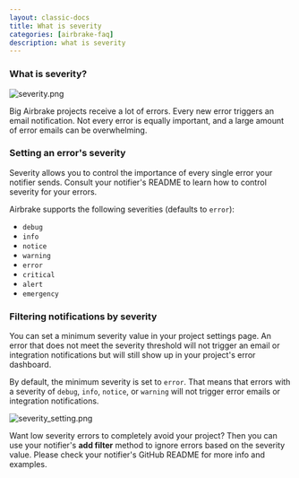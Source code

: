 ```yaml
---
layout: classic-docs
title: What is severity
categories: [airbrake-faq]
description: what is severity
---
```


### What is severity?

![severity.png](/docs/assets/img/docs/airbrake/severity.png)

Big Airbrake projects receive a lot of errors. Every new error triggers an email
notification. Not every error is equally important, and a large amount of error
emails can be overwhelming.

### Setting an error's severity

Severity allows you to control the importance of every single error your
notifier sends. Consult your notifier's README to learn how to control severity
for your errors.

Airbrake supports the following severities (defaults to `error`):

* `debug`
* `info`
* `notice`
* `warning`
* `error`
* `critical`
* `alert`
* `emergency`

### Filtering notifications by severity

You can set a minimum severity value in your project settings page. An error
that does not meet the severity threshold will not trigger an email or
integration notifications but will still show up in your project's error
dashboard.

By default, the minimum severity is set to `error`. That means that errors with
a severity of `debug`, `info`, `notice`, or `warning` will not trigger error
emails or integration notifications.

![severity_setting.png](/docs/assets/img/docs/airbrake/severity_setting.png)

Want low severity errors to completely avoid your project? Then you can use
your notifier's **add filter** method to ignore errors based on the severity
value. Please check your notifier's GitHub README for more info and examples.
